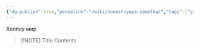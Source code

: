 ```yaml
---
{"dg-publish":true,"permalink":"/wiki/domashnyaya-zametka/","tags":["gardenEntry"]}
---
```





Хеллоу мир


> [!NOTE] Title
> Contents
